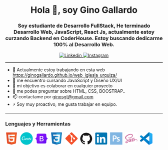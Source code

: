 <div id="header" align="center">
  <img src="https://media.giphy.com/media/26tn33aiTi1jkl6H6/giphy.gif" alt="">
  <h1>Hola 👋, soy Gino Gallardo</h1>
  <h3>Soy estudiante de Desarrollo FullStack, He terminado Desarrollo Web, JavaScript, React Js, actualmente estoy curzando Backend en CoderHouse.
    Estoy buscando dedicarme 100% al Desarrollo Web.
  </h3>
</div>

<div id="redes" align="center">
  <a href="www.linkedin.com/in/gino-harold-gallardo-torres-7053801a9" target="_blank">
    <img src="https://img.shields.io/badge/122-Linkedin-blue" alt="Linkedin">
  </a>
  <a href="https://www.instagram.com/_gino_gallardo/" target="_blank">
    <img src="https://img.shields.io/badge/90-Instagram-yellow" alt="Instagram">
  </a>
</div>


---

- 🔭 Actualmente estoy trabajando en esta web https://ginogallardo.github.io/web_iglesia_urquiza/ 
- 🌱 me encuentro cursando JavaScript y Diseño UX/UI
- 👯 mi objetivo es colaborar en cualquier proyecto
- 💬 me podes preguntar sobre HTML, CSS, BOOSTRAP..
- 📫 contactame por ginosgt@gmail.com
- ⚡ Soy muy proactivo, me gusta trabajar en equipo.

---

<div align="left">
  <h3>Lenguajes y Herramientas</h3>
  <div>
    <img src="https://github.com/devicons/devicon/blob/master/icons/html5/html5-original.svg" title="html" alt="html" width="40" height="40">&nbsp;
    <img src="https://github.com/devicons/devicon/blob/master/icons/canva/canva-original.svg" title="canva" alt="canva" width="40" height="40">&nbsp;
    <img src="https://github.com/devicons/devicon/blob/master/icons/bootstrap/bootstrap-original.svg" title="bootstrap" alt="bootstrap" width="40" height="40">&nbsp;
    <img src="https://github.com/devicons/devicon/blob/master/icons/css3/css3-original.svg" title="css3" alt="css3" width="40" height="40">&nbsp;
    <img src="https://github.com/devicons/devicon/blob/master/icons/git/git-original.svg" title="git" alt="git" width="40" height="40">&nbsp;
    <img src="https://github.com/devicons/devicon/blob/master/icons/github/github-original.svg" title="github" alt="github" width="40" height="40">&nbsp;
    <img src="https://github.com/devicons/devicon/blob/master/icons/linkedin/linkedin-original.svg" title="linkedin" alt="linkedin" width="40" height="40">&nbsp;
    <img src="https://github.com/devicons/devicon/blob/master/icons/photoshop/photoshop-plain.svg" title="photoshop" alt="photoshop" width="40" height="40">&nbsp;
    <img src="https://github.com/devicons/devicon/blob/master/icons/sass/sass-original.svg" title="sass" alt="sass" width="40" height="40">&nbsp;
    <img src="https://github.com/devicons/devicon/blob/master/icons/vscode/vscode-original.svg" title="vscode" alt="vscode" width="40" height="40">&nbsp;
  </div>
</div>
